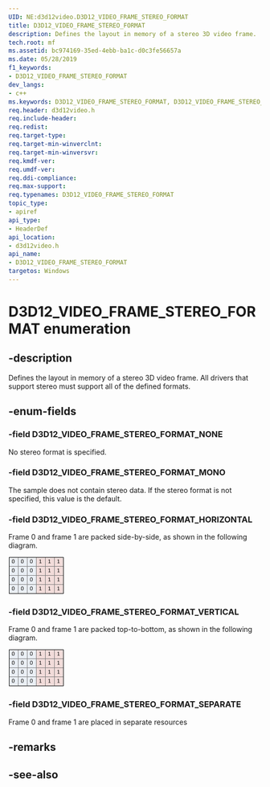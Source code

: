 ```yaml
---
UID: NE:d3d12video.D3D12_VIDEO_FRAME_STEREO_FORMAT
title: D3D12_VIDEO_FRAME_STEREO_FORMAT
description: Defines the layout in memory of a stereo 3D video frame.
tech.root: mf
ms.assetid: bc974169-35ed-4ebb-ba1c-d0c3fe56657a
ms.date: 05/28/2019
f1_keywords:
- D3D12_VIDEO_FRAME_STEREO_FORMAT
dev_langs:
- c++
ms.keywords: D3D12_VIDEO_FRAME_STEREO_FORMAT, D3D12_VIDEO_FRAME_STEREO_FORMAT,
req.header: d3d12video.h
req.include-header: 
req.redist: 
req.target-type: 
req.target-min-winverclnt: 
req.target-min-winversvr: 
req.kmdf-ver: 
req.umdf-ver: 
req.ddi-compliance: 
req.max-support: 
req.typenames: D3D12_VIDEO_FRAME_STEREO_FORMAT
topic_type:
- apiref
api_type:
- HeaderDef
api_location:
- d3d12video.h
api_name:
- D3D12_VIDEO_FRAME_STEREO_FORMAT
targetos: Windows
---
```


# D3D12_VIDEO_FRAME_STEREO_FORMAT enumeration

## -description

Defines the layout in memory of a stereo 3D video frame. All drivers that support stereo must support all of the defined formats.


## -enum-fields

### -field D3D12_VIDEO_FRAME_STEREO_FORMAT_NONE 

No stereo format is specified.

### -field D3D12_VIDEO_FRAME_STEREO_FORMAT_MONO 

The sample does not contain stereo data. If the stereo format is not specified, this value is the default.

### -field D3D12_VIDEO_FRAME_STEREO_FORMAT_HORIZONTAL 

Frame 0 and frame 1 are packed side-by-side, as shown in the following diagram.

![Horizontal stereo format showing the frame 0 pixels on the left of a grid of pixels and the frame 1 pixels on the right](./images/stereo_format_horizontal.png)

### -field D3D12_VIDEO_FRAME_STEREO_FORMAT_VERTICAL 

Frame 0 and frame 1 are packed top-to-bottom, as shown in the following diagram.

![Vertical stereo format showing the frame 0 pixels on the top of a grid of pixels and the frame 1 pixels on the bottom](./images/stereo_format_horizontal.png)

### -field D3D12_VIDEO_FRAME_STEREO_FORMAT_SEPARATE 

Frame 0 and frame 1 are placed in separate resources

## -remarks

## -see-also
